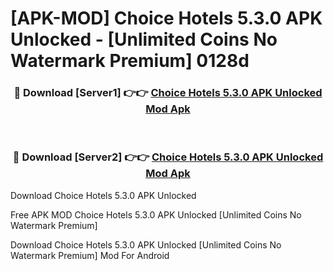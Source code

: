 # [APK-MOD] Choice Hotels 5.3.0 APK Unlocked - [Unlimited Coins No Watermark Premium] 0128d



<div align="center">
<h3>🔴 Download [Server1] 👉👉 <a href="https://momento.my/?title=Choice_Hotels_5.3.0_APK_Unlocked">Choice Hotels 5.3.0 APK Unlocked Mod Apk</a></h3><br>

<h3>🔴 Download [Server2] 👉👉 <a href="https://momento.my/?title=Choice_Hotels_5.3.0_APK_Unlocked">Choice Hotels 5.3.0 APK Unlocked Mod Apk</a></h3>
</div>



Download Choice Hotels 5.3.0 APK Unlocked 

Free APK MOD Choice Hotels 5.3.0 APK Unlocked [Unlimited Coins No Watermark Premium]

Download Choice Hotels 5.3.0 APK Unlocked [Unlimited Coins No Watermark Premium] Mod For Android
